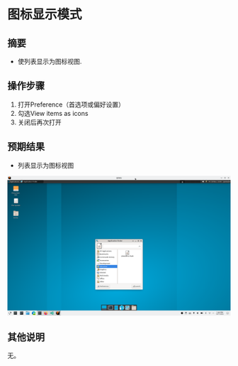 # 图标显示模式

## 摘要

- 使列表显示为图标视图.

## 操作步骤

1. 打开Preference（首选项或偏好设置）
2. 勾选View items as icons
3. 关闭后再次打开

## 预期结果

- 列表显示为图标视图

![](./img/%E5%9B%BE%E6%A0%87%E6%98%BE%E7%A4%BA%E6%A8%A1%E5%BC%8F.png)

## 其他说明

无。
